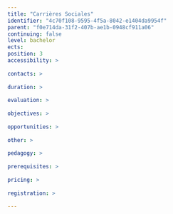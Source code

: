 ```yaml
---
title: "Carrières Sociales"
identifier: "4c70f108-9595-4f5a-8042-e1404da9954f"
parent: "f0e714da-31f2-407b-ae1b-0948cf911a06"
continuing: false
level: bachelor
ects: 
position: 3
accessibility: >
   
contacts: >
   
duration: >
   
evaluation: >
   
objectives: >
   
opportunities: >
   
other: >
   
pedagogy: >
   
prerequisites: >
   
pricing: >
   
registration: >
   
---
```


